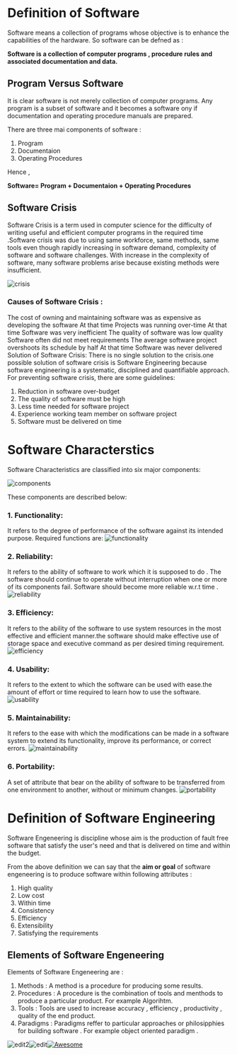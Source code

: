 #  Definition of Software

Software means a collection of programs whose objective is to enhance the capabilities of the hardware. So software can be defned  as :

**Software is a collection of computer programs , procedure rules and associated documentation and data.**

## Program Versus Software
It is clear software is not merely collection of computer programs. Any program is a subset of software and it becomes a software ony if documentation and operating procedure manuals are prepared.

There are three mai components of software :

1. Program 
2. Documentaion
3. Operating Procedures

Hence ,

**Software= Program + Documentaion + Operating Procedures**

## Software Crisis
Software Crisis is a term used in computer science for the difficulty of writing useful and efficient computer programs in the required time .Software crisis was due to using same workforce, same methods, same tools even though rapidly increasing in software demand, complexity of software and software challenges. With increase in the complexity of software, many software problems arise because existing methods were insufficient.

![crisis](https://media.geeksforgeeks.org/wp-content/uploads/20190318213021/Untitled-Diagram-35.png)

### Causes of Software Crisis :

The cost of owning and maintaining software was as expensive as developing the software
At that time Projects was running over-time
At that time Software was very inefficient
The quality of software was low quality
Software often did not meet requirements
The average software project overshoots its schedule by half
At that time Software was never delivered
Solution of Software Crisis:
There is no single solution to the crisis.one possible solution of software crisis is Software Engineering because software engineering is a systematic, disciplined and quantifiable approach. For preventing software crisis, there are some guidelines:

1. Reduction in software over-budget
2. The quality of software must be high
3. Less time needed for software project
4. Experience working team member on software project
5. Software must be delivered on time

# Software Characterstics
Software Characteristics are classified into six major components:

![components](https://media.geeksforgeeks.org/wp-content/uploads/20190321145114/Untitled-Diagram-91.png)

These components are described below:

### 1. Functionality:
It refers to the degree of performance of the software against its intended purpose.
Required functions are:
![functionality](https://media.geeksforgeeks.org/wp-content/uploads/20190321135958/Untitled-Diagram31.png)

### 2. Reliability:
It refers to the ability of software to work which it is supposed to do . The software should continue to operate without interruption when one or more of its components fail. Software should become more reliable w.r.t time .
![reliability](https://media.geeksforgeeks.org/wp-content/uploads/20190321141051/Untitled-Diagram-42.png)
### 3. Efficiency:
It refers to the ability of the software to use system resources in the most effective and efficient manner.the software should make effective use of storage space and executive command as per desired timing requirement.
![efficiency](https://media.geeksforgeeks.org/wp-content/uploads/20190321141051/Untitled-Diagram-42.png)

### 4. Usability:
It refers to the extent to which the software can be used with ease.the amount of effort or time required to learn how to use the software.
![usability](https://media.geeksforgeeks.org/wp-content/uploads/20190321142138/Untitled-Diagram-61.png)

### 5. Maintainability:
It refers to the ease with which the modifications can be made in a software system to extend its functionality, improve its performance, or correct errors.
![maintainability](https://media.geeksforgeeks.org/wp-content/uploads/20190321142611/Untitled-Diagram-71.png)

### 6. Portability:
A set of attribute that bear on the ability of software to be transferred from one environment to another, without or minimum changes.
![portability](https://media.geeksforgeeks.org/wp-content/uploads/20190321143347/Untitled-Diagram-81.png)



# Definition of Software Engineering

Software Engeneering is discipline whose aim is the production of fault free software that satisfy the user's need and that is delivered on time and within the budget.

From the above definition we can say that the **aim or goal** of software engeneering is to produce software within following attributes :

1. High quality
2. Low cost
3. Within time
4. Consistency
5. Efficiency
6. Extensibility 
7. Satisfying the requirements

## Elements of Software Engeneering

Elements of Software Engeneering are :

1. Methods : A method is a procedure for producing some results.
2. Procedures : A procedure is the combination of tools and menthods to produce a particular product. For example Algorihtm.
3. Tools : Tools are used to increase 
accuracy , efficiency , productivity , quality of the end product.
4. Paradigms : Paradigms reffer to particular approaches or philosipphies for building software . For example object oriented paradigm .


![edit2](https://img.shields.io/static/v1?label=Source&message=www.geeksforgeeks.org&color=orange)![edit](https://img.shields.io/static/v1?label=PRs&message=Welcome&color=<COLOR>)[![Awesome](https://cdn.rawgit.com/sindresorhus/awesome/d7305f38d29fed78fa85652e3a63e154dd8e8829/media/badge.svg)](https://github.com/sindresorhus/awesome#readme)
